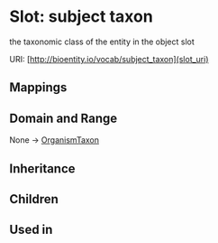 # Slot: subject taxon


the taxonomic class of the entity in the object slot

URI: [http://bioentity.io/vocab/subject_taxon](slot_uri)
## Mappings

## Domain and Range

None -> [OrganismTaxon](OrganismTaxon.md)
## Inheritance

## Children

## Used in

